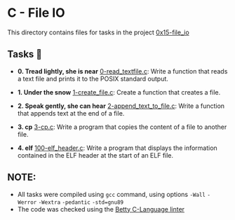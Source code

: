 # C - File IO

This directory contains files for tasks in the project [0x15-file_io](https://github.com/AtangfMokamogo/alx-low_level_programming/tree/main/0x15-file_io)

## Tasks :page_with_curl:

* **0. Tread lightly, she is near**
[0-read_textfile.c](https://github.com/AtangfMokamogo/alx-low_level_programming/blob/main/0x15-file_io/0-read_textfile.c): Write a function that reads a text file and prints it to the POSIX standard output.

* **1. Under the snow**
[1-create_file.c](https://github.com/AtangfMokamogo/alx-low_level_programming/blob/main/0x15-file_io/1-create_file.c): Create a function that creates a file.

* **2. Speak gently, she can hear**
[2-append_text_to_file.c](https://github.com/AtangfMokamogo/alx-low_level_programming/blob/main/0x15-file_io/2-append_text_to_file.c): Write a function that appends text at the end of a file.

* **3. cp**
[3-cp.c](https://github.com/AtangfMokamogo/alx-low_level_programming/blob/main/0x15-file_io/3-cp.c): Write a program that copies the content of a file to another file.

* **4. elf**
[100-elf_header.c](https://github.com/AtangfMokamogo/alx-low_level_programming/blob/main/0x15-file_io/100-elf_header.c): Write a program that displays the information contained in the ELF header at the start of an ELF file.

## NOTE:
* All tasks were compiled using `gcc` command, using options `-Wall` `-Werror` `-Wextra` `-pedantic` `-std=gnu89`
* The code was checked using the [Betty C-Language linter](https://github.com/holbertonschool/Betty/wiki)
